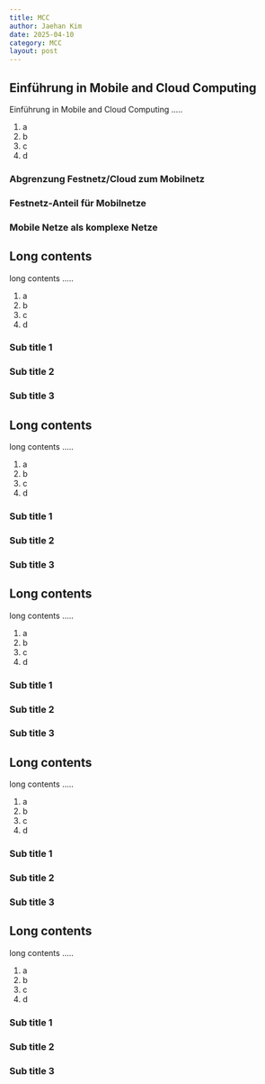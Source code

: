 ```yaml
---
title: MCC
author: Jaehan Kim
date: 2025-04-10
category: MCC
layout: post
---
```


Einführung in Mobile and Cloud Computing
-------------

Einführung in Mobile and Cloud Computing .....

1. a
2. b
3. c
4. d

### Abgrenzung Festnetz/Cloud zum Mobilnetz

### Festnetz-Anteil für Mobilnetze

### Mobile Netze als komplexe Netze

Long contents
-------------

long contents .....

1. a
2. b
3. c
4. d

### Sub title 1

### Sub title 2

### Sub title 3

Long contents
-------------

long contents .....

1. a
2. b
3. c
4. d

### Sub title 1

### Sub title 2

### Sub title 3

Long contents
-------------

long contents .....

1. a
2. b
3. c
4. d

### Sub title 1

### Sub title 2

### Sub title 3

Long contents
-------------

long contents .....

1. a
2. b
3. c
4. d

### Sub title 1

### Sub title 2

### Sub title 3

Long contents
-------------

long contents .....

1. a
2. b
3. c
4. d

### Sub title 1

### Sub title 2

### Sub title 3
